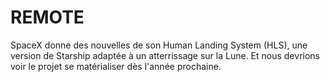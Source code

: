 # REMOTE

SpaceX donne des nouvelles de son Human Landing System (HLS), 
une version de Starship adaptée à un atterrissage sur la Lune. 
Et nous devrions voir le projet se matérialiser dès l'année prochaine.

